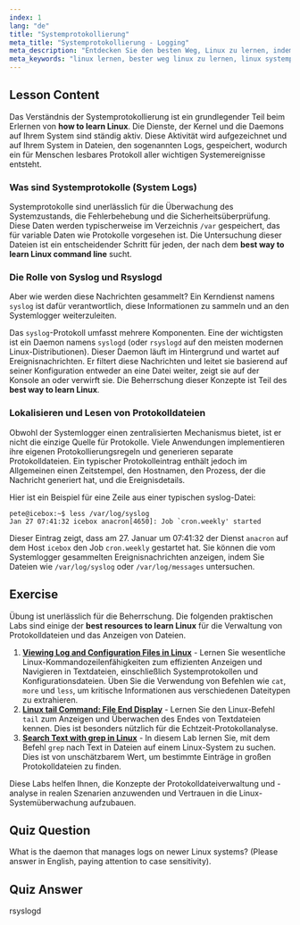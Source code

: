 ```yaml
---
index: 1
lang: "de"
title: "Systemprotokollierung"
meta_title: "Systemprotokollierung - Logging"
meta_description: "Entdecken Sie den besten Weg, Linux zu lernen, indem Sie die Systemprotokollierung verstehen. Dieser Leitfaden behandelt Syslog, Rsyslogd und wie man Protokolldateien in /var/log findet und liest. Ein wichtiger Teil jedes kostenlosen Online-Linux-Kurses."
meta_keywords: "linux lernen, bester weg linux zu lernen, linux systemprotokollierung, syslog, rsyslogd, var log, systemprotokolle, linux kommandozeile lernen, beste ressourcen um linux zu lernen"
---
```


## Lesson Content

Das Verständnis der Systemprotokollierung ist ein grundlegender Teil beim Erlernen von **how to learn Linux**. Die Dienste, der Kernel und die Daemons auf Ihrem System sind ständig aktiv. Diese Aktivität wird aufgezeichnet und auf Ihrem System in Dateien, den sogenannten Logs, gespeichert, wodurch ein für Menschen lesbares Protokoll aller wichtigen Systemereignisse entsteht.

### Was sind Systemprotokolle (System Logs)

Systemprotokolle sind unerlässlich für die Überwachung des Systemzustands, die Fehlerbehebung und die Sicherheitsüberprüfung. Diese Daten werden typischerweise im Verzeichnis `/var` gespeichert, das für variable Daten wie Protokolle vorgesehen ist. Die Untersuchung dieser Dateien ist ein entscheidender Schritt für jeden, der nach dem **best way to learn Linux command line** sucht.

### Die Rolle von Syslog und Rsyslogd

Aber wie werden diese Nachrichten gesammelt? Ein Kerndienst namens `syslog` ist dafür verantwortlich, diese Informationen zu sammeln und an den Systemlogger weiterzuleiten.

Das `syslog`-Protokoll umfasst mehrere Komponenten. Eine der wichtigsten ist ein Daemon namens `syslogd` (oder `rsyslogd` auf den meisten modernen Linux-Distributionen). Dieser Daemon läuft im Hintergrund und wartet auf Ereignisnachrichten. Er filtert diese Nachrichten und leitet sie basierend auf seiner Konfiguration entweder an eine Datei weiter, zeigt sie auf der Konsole an oder verwirft sie. Die Beherrschung dieser Konzepte ist Teil des **best way to learn Linux**.

### Lokalisieren und Lesen von Protokolldateien

Obwohl der Systemlogger einen zentralisierten Mechanismus bietet, ist er nicht die einzige Quelle für Protokolle. Viele Anwendungen implementieren ihre eigenen Protokollierungsregeln und generieren separate Protokolldateien. Ein typischer Protokolleintrag enthält jedoch im Allgemeinen einen Zeitstempel, den Hostnamen, den Prozess, der die Nachricht generiert hat, und die Ereignisdetails.

Hier ist ein Beispiel für eine Zeile aus einer typischen syslog-Datei:

```plaintext
pete@icebox:~$ less /var/log/syslog
Jan 27 07:41:32 icebox anacron[4650]: Job `cron.weekly' started
```

Dieser Eintrag zeigt, dass am 27. Januar um 07:41:32 der Dienst `anacron` auf dem Host `icebox` den Job `cron.weekly` gestartet hat. Sie können die vom Systemlogger gesammelten Ereignisnachrichten anzeigen, indem Sie Dateien wie `/var/log/syslog` oder `/var/log/messages` untersuchen.

## Exercise

Übung ist unerlässlich für die Beherrschung. Die folgenden praktischen Labs sind einige der **best resources to learn Linux** für die Verwaltung von Protokolldateien und das Anzeigen von Dateien.

1.  **[Viewing Log and Configuration Files in Linux](https://labex.io/de/labs/linux-viewing-log-and-configuration-files-in-linux-387914)** - Lernen Sie wesentliche Linux-Kommandozeilenfähigkeiten zum effizienten Anzeigen und Navigieren in Textdateien, einschließlich Systemprotokollen und Konfigurationsdateien. Üben Sie die Verwendung von Befehlen wie `cat`, `more` und `less`, um kritische Informationen aus verschiedenen Dateitypen zu extrahieren.
2.  **[Linux tail Command: File End Display](https://labex.io/de/labs/linux-linux-tail-command-file-end-display-214303)** - Lernen Sie den Linux-Befehl `tail` zum Anzeigen und Überwachen des Endes von Textdateien kennen. Dies ist besonders nützlich für die Echtzeit-Protokollanalyse.
3.  **[Search Text with grep in Linux](https://labex.io/de/labs/comptia-search-text-with-grep-in-linux-590841)** - In diesem Lab lernen Sie, mit dem Befehl `grep` nach Text in Dateien auf einem Linux-System zu suchen. Dies ist von unschätzbarem Wert, um bestimmte Einträge in großen Protokolldateien zu finden.

Diese Labs helfen Ihnen, die Konzepte der Protokolldateiverwaltung und -analyse in realen Szenarien anzuwenden und Vertrauen in die Linux-Systemüberwachung aufzubauen.

## Quiz Question

What is the daemon that manages logs on newer Linux systems? (Please answer in English, paying attention to case sensitivity).

## Quiz Answer

rsyslogd
